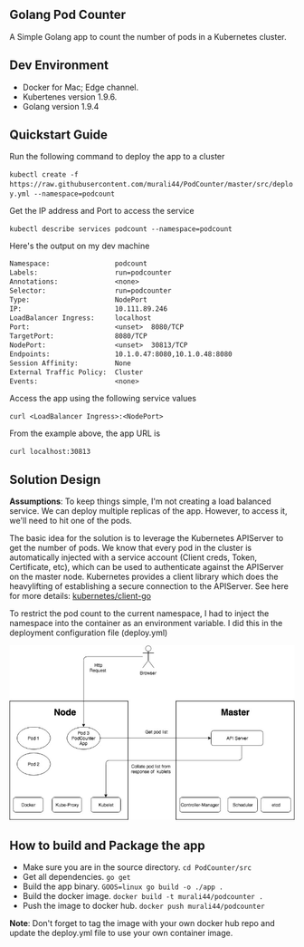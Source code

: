 ## Golang Pod Counter

A Simple Golang app to count the number of pods in a Kubernetes cluster.




## Dev Environment

* Docker for Mac; Edge channel.
* Kubertenes version 1.9.6.
* Golang version 1.9.4




## Quickstart Guide

Run the following command to deploy the app to a cluster

`kubectl create -f https://raw.githubusercontent.com/murali44/PodCounter/master/src/deploy.yml --namespace=podcount`

Get the IP address and Port to access the service

`kubectl describe services podcount --namespace=podcount`

Here's the output on my dev machine

```Name:                     podcount
Namespace:                podcount
Labels:                   run=podcounter
Annotations:              <none>
Selector:                 run=podcounter
Type:                     NodePort
IP:                       10.111.89.246
LoadBalancer Ingress:     localhost
Port:                     <unset>  8080/TCP
TargetPort:               8080/TCP
NodePort:                 <unset>  30813/TCP
Endpoints:                10.1.0.47:8080,10.1.0.48:8080
Session Affinity:         None
External Traffic Policy:  Cluster
Events:                   <none>
```

Access the app using the following service values

`curl <LoadBalancer Ingress>:<NodePort>`

From the example above, the app URL is

`curl localhost:30813`




## Solution Design

**Assumptions**: To keep things simple, I'm not creating a load balanced service. We can deploy 
multiple replicas of the app. However, to access it, we'll need to hit one of the pods.

The basic idea for the solution is to leverage the Kubernetes APIServer to get the number of pods.
We know that every pod in the cluster is automatically injected with a service account 
(Client creds, Token, Certificate, etc), which can be used to authenticate against the APIServer 
on the master node. Kubernetes provides a client library which does the heavylifting of establishing 
a secure connection to the APIServer. See here for more details: [kubernetes/client-go](https://github.com/kubernetes/client-go)

To restrict the pod count to the current namespace, I had to inject the namespace into the container 
as an environment variable. I did this in the deployment configuration file (deploy.yml)

![PodCounterArchitecture](https://github.com/murali44/PodCounter/blob/master/PodCounter.jpg)






## How to build and Package the app

* Make sure you are in the source directory.
    `cd PodCounter/src`
* Get all dependencies.
    `go get`
* Build the app binary.
    `GOOS=linux go build -o ./app .`
* Build the docker image.
    `docker build -t murali44/podcounter .`
* Push the image to docker hub.
    `docker push murali44/podcounter`

**Note**: Don't forget to tag the image with your own docker hub repo and update the deploy.yml file to use your own container image.

